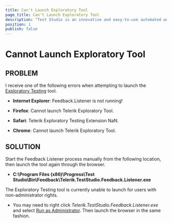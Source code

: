 ```yaml
---
title: Can't Launch Exploratory Tool
page_title: Can't Launch Exploratory Tool
description: "Test Studio is an innovative and easy-to-use automated web, WPF and load testing solution. Test Studio tests support essential technologies like ASP.NET AJAX, Silverlight, PHP and MVC. HTML5, Testing framework, functional testing, performance testing, load testing, exploratory testing, manual testing."
position: 1
publish: false
---
```

# Cannot Launch Exploratory Tool

## PROBLEM

I receive one of the following errors when attempting to launch the <a href="/features/testing-types/exploratory-testing/Overview" target="_blank">Exploratory Testing</a> tool.

- **Internet Explorer**: Feedback.Listener is not running!

- **Firefox**: Cannot launch Telerik Exploratory Tool.

- **Safari**: Telerik Exploratory Testing Extension NaN.

- **Chrome**: Cannot launch Telerik Exploratory Tool.

## SOLUTION

Start the Feedback Listener process manually from the following location, then launch the tool again through the browser.

- **C:\Program Files (x86)\Progress\Test Studio\Bin\Feedback\Telerik.TestStudio.Feedback.Listener.exe**

 The Exploratory Testing tool is currently unable to launch for users with non-administrator rights.

- You may need to right click *Telerik.TestStudio.Feedback.Listener.exe* and select <a href="http://www.sevenforums.com/tutorials/11841-run-administrator.html" target="_blank">Run as Administrator</a>. Then launch the browser in the same fashion.

 